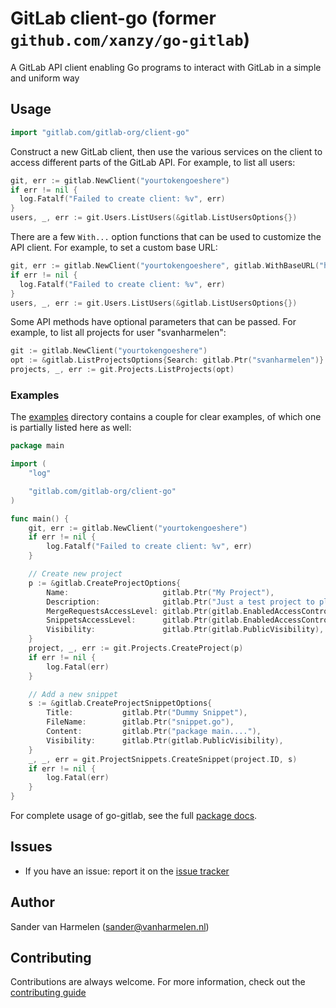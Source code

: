 # GitLab client-go (former `github.com/xanzy/go-gitlab`)

A GitLab API client enabling Go programs to interact with GitLab in a simple and uniform way

## Usage

```go
import "gitlab.com/gitlab-org/client-go"
```

Construct a new GitLab client, then use the various services on the client to
access different parts of the GitLab API. For example, to list all
users:

```go
git, err := gitlab.NewClient("yourtokengoeshere")
if err != nil {
  log.Fatalf("Failed to create client: %v", err)
}
users, _, err := git.Users.ListUsers(&gitlab.ListUsersOptions{})
```

There are a few `With...` option functions that can be used to customize
the API client. For example, to set a custom base URL:

```go
git, err := gitlab.NewClient("yourtokengoeshere", gitlab.WithBaseURL("https://git.mydomain.com/api/v4"))
if err != nil {
  log.Fatalf("Failed to create client: %v", err)
}
users, _, err := git.Users.ListUsers(&gitlab.ListUsersOptions{})
```

Some API methods have optional parameters that can be passed. For example,
to list all projects for user "svanharmelen":

```go
git := gitlab.NewClient("yourtokengoeshere")
opt := &gitlab.ListProjectsOptions{Search: gitlab.Ptr("svanharmelen")}
projects, _, err := git.Projects.ListProjects(opt)
```

### Examples

The [examples](https://gitlab.com/gitlab-org/client-go/tree/master/examples) directory
contains a couple for clear examples, of which one is partially listed here as well:

```go
package main

import (
	"log"

	"gitlab.com/gitlab-org/client-go"
)

func main() {
	git, err := gitlab.NewClient("yourtokengoeshere")
	if err != nil {
		log.Fatalf("Failed to create client: %v", err)
	}

	// Create new project
	p := &gitlab.CreateProjectOptions{
		Name:                     gitlab.Ptr("My Project"),
		Description:              gitlab.Ptr("Just a test project to play with"),
		MergeRequestsAccessLevel: gitlab.Ptr(gitlab.EnabledAccessControl),
		SnippetsAccessLevel:      gitlab.Ptr(gitlab.EnabledAccessControl),
		Visibility:               gitlab.Ptr(gitlab.PublicVisibility),
	}
	project, _, err := git.Projects.CreateProject(p)
	if err != nil {
		log.Fatal(err)
	}

	// Add a new snippet
	s := &gitlab.CreateProjectSnippetOptions{
		Title:           gitlab.Ptr("Dummy Snippet"),
		FileName:        gitlab.Ptr("snippet.go"),
		Content:         gitlab.Ptr("package main...."),
		Visibility:      gitlab.Ptr(gitlab.PublicVisibility),
	}
	_, _, err = git.ProjectSnippets.CreateSnippet(project.ID, s)
	if err != nil {
		log.Fatal(err)
	}
}
```

For complete usage of go-gitlab, see the full [package docs](https://godoc.org/gitlab.com/gitlab-org/client-go).

## Issues

- If you have an issue: report it on the [issue tracker](https://gitlab.com/gitlab-org/client-go/issues)

## Author

Sander van Harmelen (<sander@vanharmelen.nl>)

## Contributing

Contributions are always welcome. For more information, check out the [contributing guide](https://gitlab.com/gitlab-org/client-go/blob/master/CONTRIBUTING.md)
